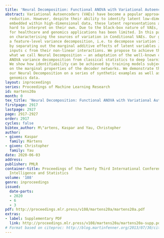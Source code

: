 ```yaml
---
title: 'Neural Decomposition: Functional ANOVA with Variational Autoencoders'
abstract: Variational Autoencoders (VAEs) have become a popular approach for dimensionality
  reduction. However, despite their ability to identify latent low-dimensional structures
  embedded within high-dimensional data, these latent representations are typically
  hard to interpret on their own. Due to the black-box nature of VAEs, their utility
  for healthcare and genomics applications has been limited. In this paper, we focus
  on characterising the sources of variation in Conditional VAEs. Our goal is to provide
  a feature-level variance decomposition, i.e. to decompose variation in the data
  by separating out the marginal additive effects of latent variables z and fixed
  inputs c from their non-linear interactions. We propose to achieve this through
  what we call Neural Decomposition – an adaptation of the well-known concept of functional
  ANOVA variance decomposition from classical statistics to deep learning models.
  We show how identifiability can be achieved by training models subject to constraints
  on the marginal properties of the decoder networks. We demonstrate the utility of
  our Neural Decomposition on a series of synthetic examples as well as high-dimensional
  genomics data.
layout: inproceedings
series: Proceedings of Machine Learning Research
id: martens20a
month: 0
tex_title: 'Neural Decomposition: Functional ANOVA with Variational Autoencoders'
firstpage: 2917
lastpage: 2927
page: 2917-2927
order: 2917
cycles: false
bibtex_author: M\"artens, Kaspar and Yau, Christopher
author:
- given: Kaspar
  family: Märtens
- given: Christopher
  family: Yau
date: 2020-06-03
address: 
publisher: PMLR
container-title: Proceedings of the Twenty Third International Conference on Artificial
  Intelligence and Statistics
volume: '108'
genre: inproceedings
issued:
  date-parts:
  - 2020
  - 6
  - 3
pdf: http://proceedings.mlr.press/v108/martens20a/martens20a.pdf
extras:
- label: Supplementary PDF
  link: http://proceedings.mlr.press/v108/martens20a/martens20a-supp.pdf
# Format based on citeproc: http://blog.martinfenner.org/2013/07/30/citeproc-yaml-for-bibliographies/
---
```

